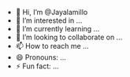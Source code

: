 - 👋 Hi, I’m @Jayalamillo
- 👀 I’m interested in ...
- 🌱 I’m currently learning ...
- 💞️ I’m looking to collaborate on ...
- 📫 How to reach me ...
- 😄 Pronouns: ...
- ⚡ Fun fact: ...

<!---
Jayalamillo/Jayalamillo is a ✨ special ✨ repository because its `README.md` (this file) appears on your GitHub profile.
You can click the Preview link to take a look at your changes.
--->
